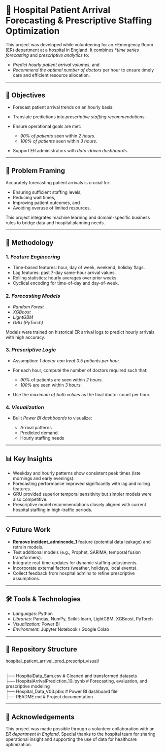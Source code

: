 # 🏥 Hospital Patient Arrival Forecasting & Prescriptive Staffing Optimization

This project was developed while volunteering for an *Emergency Room (ER) department at a hospital in England. It combines **time series forecasting* and *prescriptive analytics* to:

* *Predict hourly patient arrival volumes*, and
* *Recommend the optimal number of doctors* per hour to ensure timely care and efficient resource allocation.

---

## 📌 Objectives

* Forecast patient arrival trends on an hourly basis.
* Translate predictions into *prescriptive staffing recommendations*.
* Ensure operational goals are met:

  * *90% of patients* seen within *2 hours*.
  * *100% of patients* seen within *3 hours*.
* Support ER administrators with *data-driven dashboards*.

---

## 🧠 Problem Framing

Accurately forecasting patient arrivals is crucial for:

* Ensuring sufficient staffing levels,
* Reducing wait times,
* Improving patient outcomes, and
* Avoiding overuse of limited resources.

This project integrates machine learning and domain-specific business rules to bridge data and hospital planning needs.

---

## 🔢 Methodology

### 1. *Feature Engineering*

* Time-based features: hour, day of week, weekend, holiday flags.
* Lag features: past 7-day same-hour arrival values.
* Rolling statistics: hourly averages over prior weeks.
* Cyclical encoding for time-of-day and day-of-week.

### 2. *Forecasting Models*

* *Random Forest*
* *XGBoost*
* *LightGBM*
* *GRU (PyTorch)*

Models were trained on historical ER arrival logs to predict hourly arrivals with high accuracy.

### 3. *Prescriptive Logic*

* Assumption: *1 doctor can treat 0.5 patients per hour*.
* For each hour, compute the number of doctors required such that:

  * *90%* of patients are seen within *2 hours*.
  * *100%* are seen within *3 hours*.
* Use the *maximum of both values* as the final doctor count per hour.

### 4. *Visualization*

* Built *Power BI dashboards* to visualize:

  * Arrival patterns
  * Predicted demand
  * Hourly staffing needs

---

## 📊 Key Insights

* Weekday and hourly patterns show consistent peak times (late mornings and early evenings).
* Forecasting performance improved significantly with lag and rolling features.
* GRU provided superior temporal sensitivity but simpler models were also competitive.
* Prescriptive model recommendations closely aligned with current hospital staffing in high-traffic periods.

---

## 💡 Future Work

* **Remove incident_admincode_1** feature (potential data leakage) and retrain models.
* Test additional models (e.g., Prophet, SARIMA, temporal fusion transformers).
* Integrate real-time updates for dynamic staffing adjustments.
* Incorporate external factors (weather, holidays, local events).
* Collect feedback from hospital admins to refine prescriptive assumptions.

---

## 🛠 Tools & Technologies

* *Languages:* Python
* *Libraries:* Pandas, NumPy, Scikit-learn, LightGBM, XGBoost, PyTorch
* *Visualization:* Power BI
* *Environment:* Jupyter Notebook / Google Colab

---

## 📁 Repository Structure


hospital_patient_arrival_pred_prescript_visual/

<br>├── HospitalData_Sam.csv                         # Cleaned and transformed datasets
<br>├── HospitalArrivalPrediction_10.ipynb           # Forecasting, evaluation, and prescriptive modeling
<br>├── Hospital_Data_V03.pbix                       # Power BI dashboard file
<br>├── README.md                                    # Project documentation


---

## 🙏 Acknowledgements

This project was made possible through a volunteer collaboration with an *ER department in England*. Special thanks to the hospital team for sharing operational insight and supporting the use of data for healthcare optimization.
